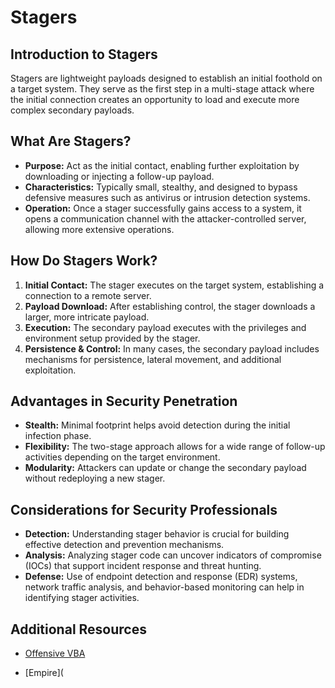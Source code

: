 # Stagers

## Introduction to Stagers

Stagers are lightweight payloads designed to establish an initial foothold on a target system. They serve as the first step in a multi-stage attack where the initial connection creates an opportunity to load and execute more complex secondary payloads.

## What Are Stagers?

- **Purpose:** Act as the initial contact, enabling further exploitation by downloading or injecting a follow-up payload.
- **Characteristics:** Typically small, stealthy, and designed to bypass defensive measures such as antivirus or intrusion detection systems.
- **Operation:** Once a stager successfully gains access to a system, it opens a communication channel with the attacker-controlled server, allowing more extensive operations.

## How Do Stagers Work?

1. **Initial Contact:** The stager executes on the target system, establishing a connection to a remote server.
2. **Payload Download:** After establishing control, the stager downloads a larger, more intricate payload.
3. **Execution:** The secondary payload executes with the privileges and environment setup provided by the stager.
4. **Persistence & Control:** In many cases, the secondary payload includes mechanisms for persistence, lateral movement, and additional exploitation.

## Advantages in Security Penetration

- **Stealth:** Minimal footprint helps avoid detection during the initial infection phase.
- **Flexibility:** The two-stage approach allows for a wide range of follow-up activities depending on the target environment.
- **Modularity:** Attackers can update or change the secondary payload without redeploying a new stager.

## Considerations for Security Professionals

- **Detection:** Understanding stager behavior is crucial for building effective detection and prevention mechanisms.
- **Analysis:** Analyzing stager code can uncover indicators of compromise (IOCs) that support incident response and threat hunting.
- **Defense:** Use of endpoint detection and response (EDR) systems, network traffic analysis, and behavior-based monitoring can help in identifying stager activities.

## Additional Resources

- [Offensive VBA](https://github.com/S3cur3Th1sSh1t/OffensiveVBA)

- [Empire](